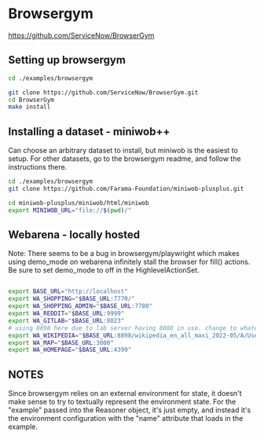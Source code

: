 # Browsergym

https://github.com/ServiceNow/BrowserGym

## Setting up browsergym

```bash
cd ./examples/browsergym

git clone https://github.com/ServiceNow/BrowserGym.git
cd BrowserGym
make install
```

## Installing a dataset - miniwob++

Can choose an arbitrary dataset to install, but miniwob is the easiest to setup.
For other datasets, go to the browsergym readme, and follow the instructions there.

```bash
cd ./examples/browsergym
git clone https://github.com/Farama-Foundation/miniwob-plusplus.git

cd miniwob-plusplus/miniwob/html/miniwob
export MINIWOB_URL="file://$(pwd)/"
```

## Webarena - locally hosted

Note: There seems to be a bug in browsergym/playwright which makes using demo_mode on webarena infinitely stall the browser for fill() actions. Be sure to set demo_mode to off in the HighlevelActionSet.

```bash

export BASE_URL="http://localhost"
export WA_SHOPPING="$BASE_URL:7770/"
export WA_SHOPPING_ADMIN="$BASE_URL:7780"
export WA_REDDIT="$BASE_URL:9999"
export WA_GITLAB="$BASE_URL:8023"
# using 8898 here due to lab server having 8888 in use. change to whatever port configured for webarena wikipedia
export WA_WIKIPEDIA="$BASE_URL:8898/wikipedia_en_all_maxi_2022-05/A/User:The_other_Kiwix_guy/Landing"
export WA_MAP="$BASE_URL:3000"
export WA_HOMEPAGE="$BASE_URL:4399"

```

## NOTES

Since browsergym relies on an external environment for state, it doesn't make sense to try to textually represent the environment state. For the "example" passed into the Reasoner object, it's just empty, and instead it's the environment configuration with the "name" attribute that loads in the example.
